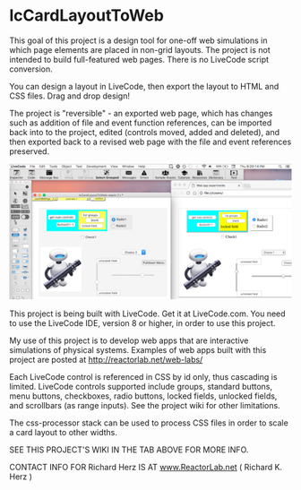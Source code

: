 # lcCardLayoutToWeb
This goal of this project is a design tool for one-off web simulations in which page elements are placed in non-grid layouts. The project is not intended to build full-featured web pages. There is no LiveCode script conversion.

You can design a layout in LiveCode, then export the layout to HTML and CSS files. Drag and drop design!

The project is "reversible" - an exported web page, which has changes such as addition of file and event function references, can be imported back into to the project, edited (controls moved, added and deleted), and then exported back to a revised web page with the file and event references preserved.

![parakeet still 20161006](https://github.com/RichardHerz/lcCardLayoutToWeb/blob/master/images/parakeet_20161007a.png)

This project is being built with LiveCode. Get it at LiveCode.com. You need to use the LiveCode IDE, version 8 or higher, in order to use this project.

My use of this project is to develop web apps that are interactive simulations of physical systems. Examples of web apps built with this project are posted at http://reactorlab.net/web-labs/ 

Each LiveCode control is referenced in CSS by id only, thus cascading is limited. LiveCode controls supported include groups, standard buttons, menu buttons, checkboxes, radio buttons, locked fields, unlocked fields, and scrollbars (as range inputs). See the project wiki for other limitations.

The css-processor stack can be used to process CSS files in order to scale a card layout to other widths.

SEE THIS PROJECT'S WIKI IN THE TAB ABOVE FOR MORE INFO. 

CONTACT INFO FOR Richard Herz IS AT www.ReactorLab.net ( Richard K. Herz ) 

